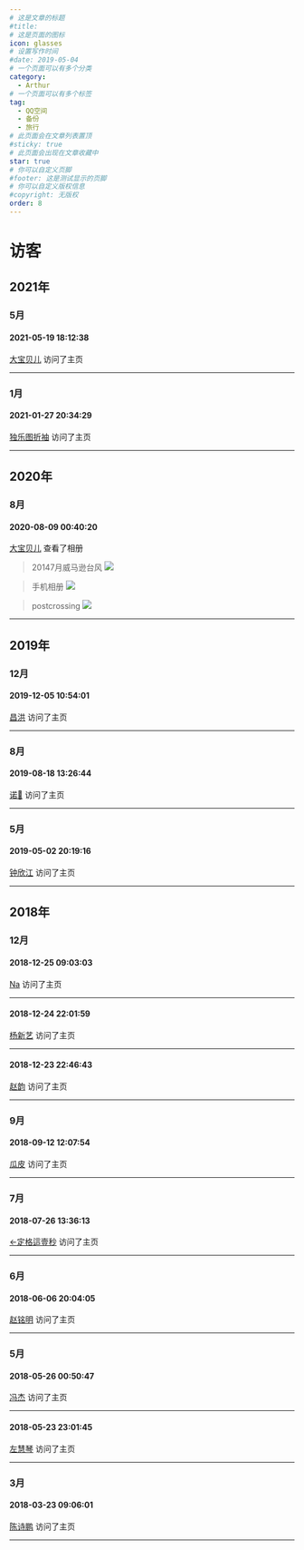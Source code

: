 ```yaml
---
# 这是文章的标题
#title: 
# 这是页面的图标
icon: glasses
# 设置写作时间
#date: 2019-05-04
# 一个页面可以有多个分类
category:
  - Arthur
# 一个页面可以有多个标签
tag:
  - QQ空间
  - 备份
  - 旅行
# 此页面会在文章列表置顶
#sticky: true
# 此页面会出现在文章收藏中
star: true
# 你可以自定义页脚
#footer: 这是测试显示的页脚
# 你可以自定义版权信息
#copyright: 无版权
order: 8
---
```

# 访客

## 2021年

### 5月

#### 2021-05-19 18:12:38

[大宝贝儿](https://user.qzone.qq.com/2542864301) 访问了主页

---

### 1月

#### 2021-01-27 20:34:29

[独乐图折袖](https://user.qzone.qq.com/864540751) 访问了主页

---

## 2020年

### 8月

#### 2020-08-09 00:40:20

[大宝贝儿](https://user.qzone.qq.com/2542864301) 查看了相册

> 20147月威马逊台风
> ![](https://pan.4a1801.life/d/Onedrive-4A1801/%E4%B8%AA%E4%BA%BA%E5%BB%BA%E7%AB%99/public/Qzone/Visitors/images/D2674FB9.webp)

> 手机相册
> ![](https://pan.4a1801.life/d/Onedrive-4A1801/%E4%B8%AA%E4%BA%BA%E5%BB%BA%E7%AB%99/public/Qzone/Visitors/images/231612A3.webp)

> postcrossing
> ![](https://pan.4a1801.life/d/Onedrive-4A1801/%E4%B8%AA%E4%BA%BA%E5%BB%BA%E7%AB%99/public/Qzone/Visitors/images/8EB81418.webp)

---

## 2019年

### 12月

#### 2019-12-05 10:54:01

[昌洪](https://user.qzone.qq.com/512417848) 访问了主页

---

### 8月

#### 2019-08-18 13:26:44

[诺🤡](https://user.qzone.qq.com/14452446) 访问了主页

---

### 5月

#### 2019-05-02 20:19:16

[钟欣江](https://user.qzone.qq.com/379510281) 访问了主页

---

## 2018年

### 12月

#### 2018-12-25 09:03:03

[Na](https://user.qzone.qq.com/729135249) 访问了主页

---

#### 2018-12-24 22:01:59

[杨新艺](https://user.qzone.qq.com/654609662) 访问了主页

---

#### 2018-12-23 22:46:43

[赵韵](https://user.qzone.qq.com/496639533) 访问了主页

---

### 9月

#### 2018-09-12 12:07:54

[瓜皮](https://user.qzone.qq.com/357218004) 访问了主页

---

### 7月

#### 2018-07-26 13:36:13

[←定格這壹秒](https://user.qzone.qq.com/342545198) 访问了主页

---

### 6月

#### 2018-06-06 20:04:05

[赵铭明](https://user.qzone.qq.com/452244397) 访问了主页

---

### 5月

#### 2018-05-26 00:50:47

[冯杰](https://user.qzone.qq.com/1584438972) 访问了主页

---

#### 2018-05-23 23:01:45

[左慧琴](https://user.qzone.qq.com/774238362) 访问了主页

---

### 3月

#### 2018-03-23 09:06:01

[陈诗鹏](https://user.qzone.qq.com/1040724714) 访问了主页

---
